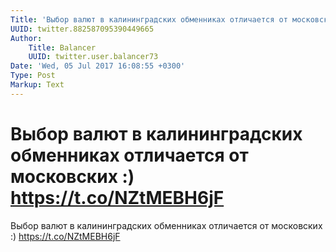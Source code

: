 ```yaml
---
Title: 'Выбор валют в калининградских обменниках отличается от московских :) https://t.co/NZtMEBH6jF'
UUID: twitter.882587095390449665
Author:
    Title: Balancer
    UUID: twitter.user.balancer73
Date: 'Wed, 05 Jul 2017 16:08:55 +0300'
Type: Post
Markup: Text
---
```


# Выбор валют в калининградских обменниках отличается от московских :) https://t.co/NZtMEBH6jF

Выбор валют в калининградских обменниках отличается от
московских :) https://t.co/NZtMEBH6jF